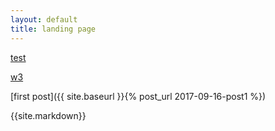 ```yaml
---
layout: default
title: landing page
---
```



[test](/test.html)

[w3](/w3.html)


[first post]({{ site.baseurl }}{% post_url 2017-09-16-post1 %})



{{site.markdown}}



